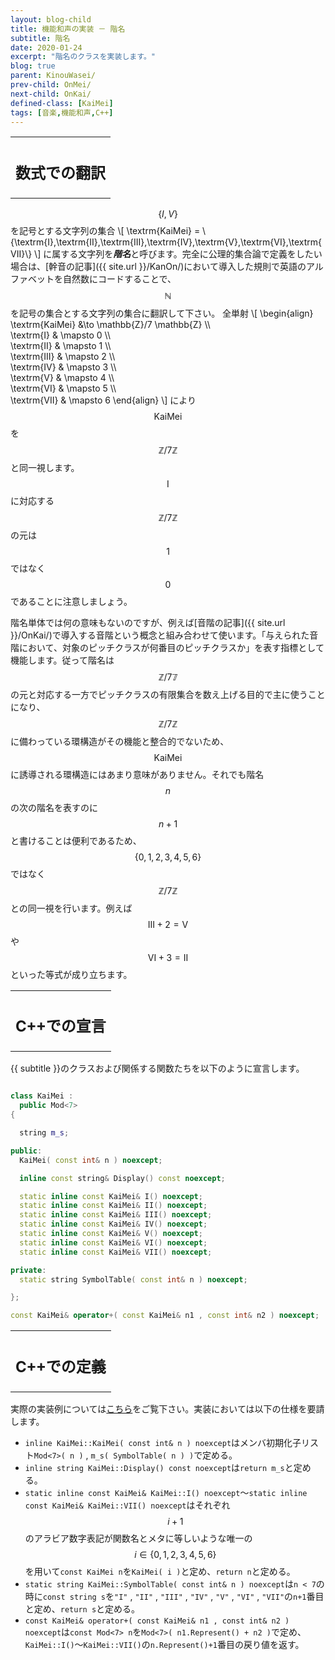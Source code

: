 ```yaml
---
layout: blog-child
title: 機能和声の実装 － 階名
subtitle: 階名
date: 2020-01-24
excerpt: "階名のクラスを実装します。"
blog: true
parent: KinouWasei/
prev-child: OnMei/
next-child: OnKai/
defined-class: [KaiMei]
tags: [音楽,機能和声,C++]
---
```


<table>
  <tr>
    <th>
      <h2>数式での翻訳</h2>
    </th>
  </tr>
</table>

$$\{I,V\}$$を記号とする文字列の集合
\\[
\textrm{KaiMei} = \\{\textrm{I},\textrm{II},\textrm{III},\textrm{IV},\textrm{V},\textrm{VI},\textrm{VII}\\}
\\]
に属する文字列を***階名***と呼びます。完全に公理的集合論で定義をしたい場合は、[幹音の記事]({{ site.url }}/KanOn/)において導入した規則で英語のアルファベットを自然数にコードすることで、$$\mathbb{N}$$を記号の集合とする文字列の集合に翻訳して下さい。 全単射
\\[
\begin{align}
\textrm{KaiMei} &\to \mathbb{Z}/7 \mathbb{Z} \\\\\
\textrm{I} & \mapsto 0 \\\\\
\textrm{II} & \mapsto 1 \\\\\
\textrm{III} & \mapsto 2 \\\\\
\textrm{IV} & \mapsto 3 \\\\\
\textrm{V} & \mapsto 4 \\\\\
\textrm{VI} & \mapsto 5 \\\\\
\textrm{VII} & \mapsto 6
\end{align}
\\]
により$$\textrm{KaiMei}$$を$$\mathbb{Z}/7 \mathbb{Z}$$と同一視します。$$\textrm{I}$$に対応する$$\mathbb{Z}/7 \mathbb{Z}$$の元は$$1$$ではなく$$0$$であることに注意しましょう。

階名単体では何の意味もないのですが、例えば[音階の記事]({{ site.url }}/OnKai/)で導入する音階という概念と組み合わせて使います。「与えられた音階において、対象のピッチクラスが何番目のピッチクラスか」を表す指標として機能します。従って階名は$$\mathbb{Z}/7 \mathbb{7}$$の元と対応する一方でピッチクラスの有限集合を数え上げる目的で主に使うことになり、$$\mathbb{Z}/7 \mathbb{Z}$$に備わっている環構造がその機能と整合的でないため、$$\textrm{KaiMei}$$に誘導される環構造にはあまり意味がありません。それでも階名$$n$$の次の階名を表すのに$$n+1$$と書けることは便利であるため、$$\{0,1,2,3,4,5,6\}$$ではなく$$\mathbb{Z}/7 \mathbb{Z}$$との同一視を行います。例えば$$\textrm{III} + 2 = \textrm{V}$$や$$\textrm{VI} + 3 = \textrm{II}$$といった等式が成り立ちます。

<table>
  <tr>
    <th>
      <h2>C++での宣言</h2>
    </th>
  </tr>
</table>

{{ subtitle }}のクラスおよび関係する関数たちを以下のように宣言します。

~~~c++

class KaiMei :
  public Mod<7>
{

  string m_s;

public:
  KaiMei( const int& n ) noexcept;

  inline const string& Display() const noexcept;

  static inline const KaiMei& I() noexcept;
  static inline const KaiMei& II() noexcept;
  static inline const KaiMei& III() noexcept;
  static inline const KaiMei& IV() noexcept;
  static inline const KaiMei& V() noexcept;
  static inline const KaiMei& VI() noexcept;
  static inline const KaiMei& VII() noexcept;

private:
  static string SymbolTable( const int& n ) noexcept;

};

const KaiMei& operator+( const KaiMei& n1 , const int& n2 ) noexcept;


~~~


<table>
  <tr>
    <th>
      <h2>C++での定義</h2>
    </th>
  </tr>
</table>

実際の実装例については[こちら](https://github.com/p-adic/cpp/tree/master/Music/Chou/KaiMei)をご覧下さい。実装においては以下の仕様を要請します。
- `inline KaiMei::KaiMei( const int& n ) noexcept`はメンバ初期化子リスト`Mod<7>( n )` , `m_s( SymbolTable( n ) )`で定める。
- `inline string KaiMei::Display() const noexcept`は`return m_s`と定める。
- `static inline const KaiMei& KaiMei::I() noexcept`～`static inline const KaiMei& KaiMei::VII() noexcept`はそれぞれ$$i+1$$のアラビア数字表記が関数名とメタに等しいような唯一の$$i \in \{0,1,2,3,4,5,6\}$$を用いて`const KaiMei n`を`KaiMei( i )`と定め、`return n`と定める。 
- `static string KaiMei::SymbolTable( const int& n ) noexcept`は`n < 7`の時に`const string s`を`"I"` , `"II"` , `"III"` , `"IV"` , `"V"` , `"VI"` , `"VII"`の`n+1`番目と定め、`return s`と定める。
- `const KaiMei& operator+( const KaiMei& n1 , const int& n2 ) noexcept`は`const Mod<7> n`を`Mod<7>( n1.Represent() + n2 )`で定め、`KaiMei::I()`～`KaiMei::VII()`の`n.Represent()+1`番目の戻り値を返す。
